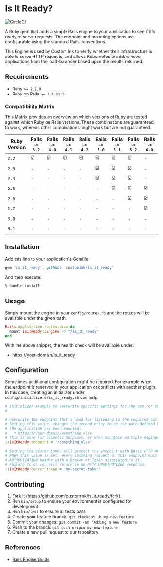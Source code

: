 # Is It Ready?

[![CircleCI](https://dl.circleci.com/status-badge/img/gh/customink/is_it_ready/tree/main.svg?style=svg)](https://dl.circleci.com/status-badge/redirect/gh/customink/is_it_ready/tree/main)

A Ruby gem that adds a simple Rails engine to your application to see if it's ready to serve requests.
The endpoint and mounting options are configurable using the standard Rails conventions.

This Engine is used by Custom Ink to verify whether their infrastructure is able to serve HTTP requests,
and allows Kubernetes to add/remove applications from the load-balancer based upon the results returned.

## Requirements
* Ruby `>= 2.2.0`
* Ruby on Rails `>= 3.2.22.5`

### Compatibility Matrix
This Matrix provides an overview on which versions of Ruby are tested against which Ruby on Rails versions.
These combinations are guaranteed to work, whereas other combinations might work but are not guaranteed.

| Ruby Version | Rails `~> 3.2` | Rails `~> 4.0` | Rails `~> 4.1` | Rails `~> 4.2` | Rails `~> 5.0` | Rails `~> 5.1` | Rails `~> 5.2` | Rails `~> 6.0` | Rails `~> 6.1` | Rails 7.0.0 | Rails `~> 7.0` |
|--------------|----------------|----------------|----------------|----------------|----------------|----------------|----------------|----------------|----------------|-------------|----------------|
| `2.2`        | ☑️             | ☑️             | ☑️             | ☑️             | ☑️             | ☑️             | ☑️             | -              | -              | -           | -              |
| `2.3`        | -              | -              | -              | -              | ☑️             | ☑️             | ☑️             | -              | -              | -           | -              | - |
| `2.4`        | -              | -              | -              | -              | ☑️             | ☑️             | ☑️             | -              | -              | -           | -              | - |
| `2.5`        | -              | -              | -              | -              | -              | ☑️             | ☑️             | ☑️             | ☑️             | -           | -              | - |
| `2.6`        | -              | -              | -              | -              | -              | -              | ☑️             | ☑️             | ☑️             | -           | -              | - |
| `2.7`        | -              | -              | -              | -              | -              | -              | -              | ☑️             | ☑️             | ☑️          | -              |
| `3.0`        | -              | -              | -              | -              | -              | -              | -              | -              | -              | ☑️          | -              |
| `3.1`        | -              | -              | -              | -              | -              | -              | -              | -              | -              | -           | ☑️             |

## Installation

Add this line to your application's Gemfile:

```ruby
gem 'is_it_ready', github: 'customink/is_it_ready'
```

And then execute:

```bash
% bundle install
```

## Usage

Simply mount the engine in your `config/routes.rb` and the routes will be available under the given path.

```ruby
Rails.application.routes.draw do
  mount IsItReady::Engine => "/is_it_ready"
end
```

With the above snippet, the health check will be available under:

* https://your-domain/is_it_ready

## Configuration

Sometimes additional configuration might be required. For example when the endpoint is reserved in your application
or conflicts with another plugin. In this case, creating an initializer under `config/initializers/is_it_ready.rb` can help.

```ruby
# Initializer example to overwrite specific settings for the gem, or to enable certain features.
# 

# Overwrite the endpoint that's used for listening to the required calls from the ReadinessProbe.
# Setting this value, changes the second entry to be the path defined here, as well as the path under which
# the application has been mounted:
#   * https://your-domain/something_else
# This is more for cosmetic purposes, or when mountain multiple engines under the same endpoint with distinct routes.
::IsItReady.endpoint = '/something_else'

# Setting the bearer token will protect the endpoint with Basic HTTP Auth.
# When this value is set, every incoming request on this endpoint must provided the
# AUTHORIZATION header with a Bearer or Token associated to it.
# Failure to do so, will return in an HTTP UNAUTHORIZED response.
::IsItReady.bearer_token = 'my-secret-token'
```

## Contributing

1. Fork it (https://github.com/customink/is_it_ready/fork).
2. Run `bin/setup` to ensure your environment is configured for development.
3. Run `bin/test` to ensure all tests pass
4. Create your feature branch: `git checkout -b my-new-feature`
5. Commit your changes: `git commit -am 'Adding a new feature`
6. Push to the branch: `git push origin my-new-feature`
7. Create a new pull request to our repository

## References

* [Rails Engine Guide](https://guides.rubyonrails.org/engines.html)
